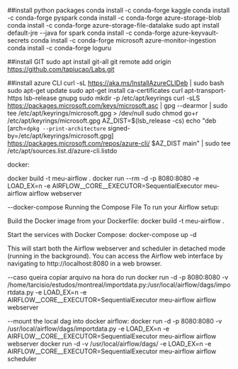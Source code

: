 ##install python packages
conda install -c conda-forge kaggle
conda install -c conda-forge pyspark
conda install -c conda-forge azure-storage-blob
conda install -c conda-forge azure-storage-file-datalake
sudo apt install default-jre --java for spark
conda install -c conda-forge azure-keyvault-secrets
conda install -c conda-forge microsoft azure-monitor-ingestion
conda install -c conda-forge loguru

##install GIT
sudo apt install git-all
git remote add origin https://github.com/tapiucao/Labs.git

##install azure CLI
curl -sL https://aka.ms/InstallAzureCLIDeb | sudo bash
sudo apt-get update
sudo apt-get install ca-certificates curl apt-transport-https lsb-release gnupg
sudo mkdir -p /etc/apt/keyrings
curl -sLS https://packages.microsoft.com/keys/microsoft.asc |
    gpg --dearmor |
    sudo tee /etc/apt/keyrings/microsoft.gpg > /dev/null
sudo chmod go+r /etc/apt/keyrings/microsoft.gpg
AZ_DIST=$(lsb_release -cs)
echo "deb [arch=`dpkg --print-architecture` signed-by=/etc/apt/keyrings/microsoft.gpg] https://packages.microsoft.com/repos/azure-cli/ $AZ_DIST main" |
    sudo tee /etc/apt/sources.list.d/azure-cli.listdo

docker:

docker build -t meu-airflow .
docker run --rm -d -p 8080:8080 -e LOAD_EX=n -e AIRFLOW__CORE__EXECUTOR=SequentialExecutor meu-airflow airflow webserver

--docker-compose
Running the Compose File
To run your Airflow setup:

Build the Docker image from your Dockerfile: 
docker build -t meu-airflow .

Start the services with Docker Compose: 
docker-compose up -d

This will start both the Airflow webserver and scheduler in detached mode (running in the background). You can access the Airflow web interface by navigating to http://localhost:8080 in a web browser.


--caso queira copiar arquivo na hora do run
docker run -d -p 8080:8080 -v /home/tarcisio/estudos/montreal/importdata.py:/usr/local/airflow/dags/importdata.py -e LOAD_EX=n -e AIRFLOW__CORE__EXECUTOR=SequentialExecutor meu-airflow airflow webserver


--mount the local dag into docker airflow:
docker run -d -p 8080:8080 -v /usr/local/airflow/dags/importdata.py -e LOAD_EX=n -e AIRFLOW__CORE__EXECUTOR=SequentialExecutor meu-airflow airflow webserver
docker run -d -v /usr/local/airflow/dags/ -e LOAD_EX=n -e AIRFLOW__CORE__EXECUTOR=SequentialExecutor meu-airflow airflow scheduler



